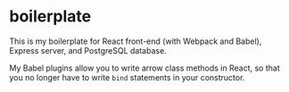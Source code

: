 # boilerplate
This is my boilerplate for React front-end (with Webpack and Babel), Express server, and PostgreSQL database.

My Babel plugins allow you to write arrow class methods in React, so that you no longer have to write `bind` statements in your constructor. 
